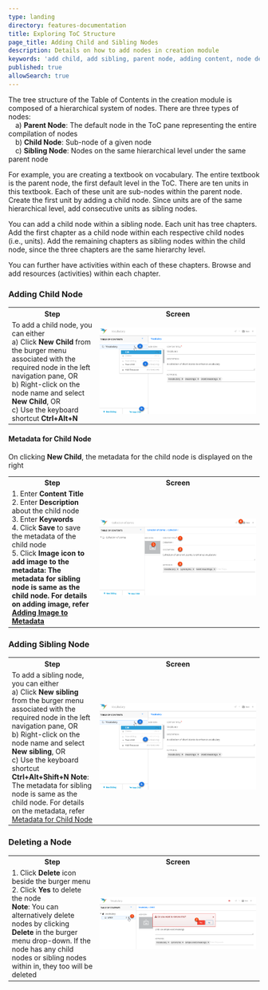 ```yaml
---
type: landing
directory: features-documentation
title: Exploring ToC Structure
page_title: Adding Child and Sibling Nodes
description: Details on how to add nodes in creation module
keywords: 'add child, add sibling, parent node, adding content, node definition, node manipulation'
published: true
allowSearch: true
---
```


The tree structure of the Table of Contents in the creation module  is composed of a hierarchical system of nodes. There are three types of nodes: <br>&emsp;a) <b>Parent Node</b>: The default node in the ToC pane representing the entire compilation of nodes <br>&emsp;b) <b>Child Node</b>: Sub-node of a given node <br>&emsp;c) <b>Sibling Node</b>: Nodes on the same hierarchical level under the same parent node

For example, you are creating a textbook on vocabulary. The entire textbook is the parent node, the first default level in the ToC. There are ten units in this textbook. Each of these unit are sub-nodes within the parent node. Create the first unit by adding a child node.  Since units are of the same hierarchical level, add consecutive units as sibling nodes.

You can add a child node within a sibling node. Each unit has tree chapters. Add the first chapter as a child node within each respective child nodes (i.e., units). Add the remaining chapters as sibling nodes within the child node, since the three chapters are the same hierarchy level.

You can further have activities within each of these chapters. Browse and add resources (activities) within each chapter.

### Adding Child Node

<table>
  <tr>
    <th style="width:35%;">Step</th>
    <th style="width:65%;">Screen</th>
  </tr>
  <tr>
    <td>To add a child node, you can either <br>a) Click <b>New Child</b> from the burger menu associated with the required node in the left navigation pane, OR <br>b)  Right-click on the node name and select <b>New Child</b>, OR <br>c) Use the keyboard shortcut <b>Ctrl+Alt+N</b> </td>
      <td><img src="pages/features-documentation/images/addingchild1.png"></td>
  </tr>
  </table>

#### Metadata for Child Node
On clicking <b>New Child</b>, the metadata for the child node is displayed on the right
<table>
  <tr>
    <th style="width:35%;">Step</th>
    <th style="width:65%;">Screen</th>
  </tr>
  <tr>
    <td>1. Enter <b>Content Title</b>  <br>2. Enter <b>Description</b> about the child node <br>3. Enter <b>Keywords</b> <br>4.  Click <b>Save</b> to save the metadata of the child node <br>5. Click <b>Image icon<b> to add image to the metadata: The metadata for sibling node is same as the child node. For details on adding image, refer <a href="pages/features-documentation/metadata_addingimages" target="_blank">Adding Image to Metadata</a>
  </td>
  <td><img src="pages/features-documentation/images/addchild_metadata2.png"></td>
  </tr>
  </table>
  
### Adding Sibling Node

<table>
  <tr>
    <th style="width:35%;">Step</th>
    <th style="width:65%;">Screen</th>
  </tr>
  <tr>
    <td>To add a sibling node, you can either <br>a) Click <b>New sibling</b> from the burger menu associated with the required node in the left navigation pane, OR <br>b)  Right-click on the node name and select <b>New sibling</b>, OR <br>c) Use the keyboard shortcut <b>Ctrl+Alt+Shift+N</b> <b>Note</b>: The metadata for sibling node is same as the child node. For details on the metadata, refer <a href="pages/features-documentation/treestructure_TOC/#MetadataforChildNode">Metadata for Child Node</a></td>
      <td><img src="pages/features-documentation/images/addingchild1.png"></td>
  </tr>
  </table>
 
### Deleting a Node

<table>
  <tr>
    <th style="width:35%;">Step</th>
    <th style="width:65%;">Screen</th>
  </tr>
  <tr>
    <td>1. Click <b>Delete</b> icon beside the burger menu <br>2. Click <b>Yes</b> to delete the node
      <br><b>Note</b>: You can alternatively delete nodes by clicking <b>Delete</b> in the burger menu drop-down. If the node has any child nodes or sibling nodes within in, they too will be deleted
      </td>
    <td><img src="pages/features-documentation/images/book/book_unit_delete.png"></td>
  </tr>
</table>
